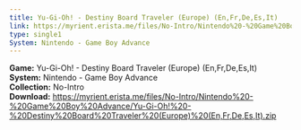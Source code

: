 ```yaml
---
title: Yu-Gi-Oh! - Destiny Board Traveler (Europe) (En,Fr,De,Es,It)
link: https://myrient.erista.me/files/No-Intro/Nintendo%20-%20Game%20Boy%20Advance/Yu-Gi-Oh!%20-%20Destiny%20Board%20Traveler%20(Europe)%20(En,Fr,De,Es,It).zip
type: single1
System: Nintendo - Game Boy Advance
---
```

<b>Game:</b> Yu-Gi-Oh! - Destiny Board Traveler (Europe) (En,Fr,De,Es,It)<br>
<b>System:</b> Nintendo - Game Boy Advance<br>
<b>Collection:</b> No-Intro<br>
<b>Download:</b> https://myrient.erista.me/files/No-Intro/Nintendo%20-%20Game%20Boy%20Advance/Yu-Gi-Oh!%20-%20Destiny%20Board%20Traveler%20(Europe)%20(En,Fr,De,Es,It).zip